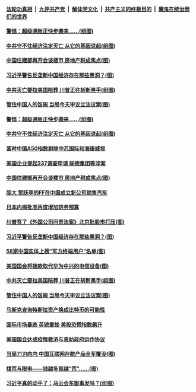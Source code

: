 ####  [法轮功真相](../../../../basic/blob/master/README.md?t=12230831) &nbsp;|&nbsp; [九评共产党](../../../../9ping.md/blob/master/README.md?t=12230831) &nbsp;|&nbsp; [解体党文化](../../../../jtdwh.md/blob/master/README.md?t=12230831)  &nbsp;|&nbsp; [共产主义的终极目的](../../../../gczydzjmd.md/blob/master/README.md?t=12230831) &nbsp;|&nbsp; [魔鬼在统治我们的世界](../../../../mgztzwmdsj.md/blob/master/README.md?t=12230831) 

#### [警惕：超级通胀正快步袭来……(组图)](../pages/p5/956735.md?t=12230831) 

#### [中共守不住经济注定灭亡 从它的基因说起(组图)](../pages/p5/956709.md?t=12230831) 

#### [中国住建部再开会谈楼市 房地产税成焦点(图)](../pages/p5/956686.md?t=12230831) 

#### [习近平警告反垄断中国经济存在那些黑洞？(图)](../pages/p5/956614.md?t=12230831) 

#### [中共灭亡要拉美国陪葬 川普正在斩断黑手(组图)](../pages/p5/956595.md?t=12230831) 

#### [管住中国人的饭碗 当局今天审议立法议案(图)](../pages/p5/956593.md?t=12230831) 

#### [警惕：超级通胀正快步袭来……(组图)](../pages/p5/956735.md?t=12230831) 

#### [中共守不住经济注定灭亡 从它的基因说起(组图)](../pages/p5/956709.md?t=12230831) 

#### [富时中国A50指数剔除中芯国际和海康威视](../pages/p5/956689.md?t=12230831) 

#### [美国企业提起337调查申请 联想集团等涉案](../pages/p5/956688.md?t=12230831) 

#### [中国住建部再开会谈楼市 房地产税成焦点(图)](../pages/p5/956686.md?t=12230831) 

#### [胆大 贾跃亭的FF在中国成立新公司销售汽车](../pages/p5/956679.md?t=12230831) 

#### [日本内阁批准再度增加防务预算](../pages/p5/956677.md?t=12230831) 

#### [川普签了《外国公司问责法案》北京批股市打压(图)](../pages/p5/956622.md?t=12230831) 

#### [习近平警告反垄断中国经济存在那些黑洞？(图)](../pages/p5/956614.md?t=12230831) 

#### [58家中国实体上榜“军方终端用户”名单(图)](../pages/p5/956611.md?t=12230831) 

#### [美国国会将拨款取代华为中兴的电信设备(图)](../pages/p5/956607.md?t=12230831) 

#### [中共灭亡要拉美国陪葬 川普正在斩断黑手(组图)](../pages/p5/956595.md?t=12230831) 

#### [管住中国人的饭碗 当局今天审议立法议案(图)](../pages/p5/956593.md?t=12230831) 


#### [马斯克咨询特斯拉资产换成比特币的可能性](../pages/p5/956587.md?t=12230831) 

#### [国际市场暴跌 英镑重挫 美股恐慌指数飙升](../pages/p5/956585.md?t=12230831) 

#### [美国国会达成疫情救济与资助政府运作协议](../pages/p5/956583.md?t=12230831) 

#### [当局刀刃向内 中国互联网存款产品全军覆没(图)](../pages/p5/956573.md?t=12230831) 

#### [煤荒与限电——钱越多竟越“荒”……(图)](../pages/p5/956504.md?t=12230831) 

#### [习近平真的动手了：马云会东窗事发吗？(组图)](../pages/p5/956515.md?t=12230831) 

